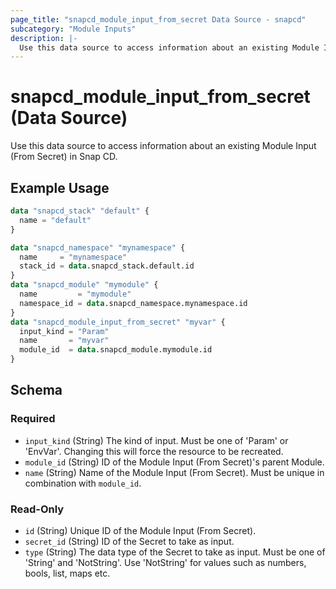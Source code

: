 ```yaml
---
page_title: "snapcd_module_input_from_secret Data Source - snapcd"
subcategory: "Module Inputs"
description: |-
  Use this data source to access information about an existing Module Input (From Secret) in Snap CD.
---
```


# snapcd_module_input_from_secret (Data Source)

Use this data source to access information about an existing Module Input (From Secret) in Snap CD.


## Example Usage

```terraform
data "snapcd_stack" "default" {
  name = "default"
}

data "snapcd_namespace" "mynamespace" {
  name     = "mynamespace"
  stack_id = data.snapcd_stack.default.id
}
data "snapcd_module" "mymodule" {
  name         = "mymodule"
  namespace_id = data.snapcd_namespace.mynamespace.id
}
data "snapcd_module_input_from_secret" "myvar" {
  input_kind = "Param"
  name       = "myvar"
  module_id  = data.snapcd_module.mymodule.id
}
```

<!-- schema generated by tfplugindocs -->
## Schema

### Required

- `input_kind` (String) The kind of input. Must be one of 'Param' or 'EnvVar'. Changing this will force the resource to be recreated.
- `module_id` (String) ID of the Module Input (From Secret)'s parent Module.
- `name` (String) Name of the Module Input (From Secret).  Must be unique in combination with `module_id`.

### Read-Only

- `id` (String) Unique ID of the Module Input (From Secret).
- `secret_id` (String) ID of the Secret to take as input.
- `type` (String) The data type of the Secret to take as input. Must be one of 'String' and 'NotString'. Use 'NotString' for values such as numbers, bools, list, maps etc.
